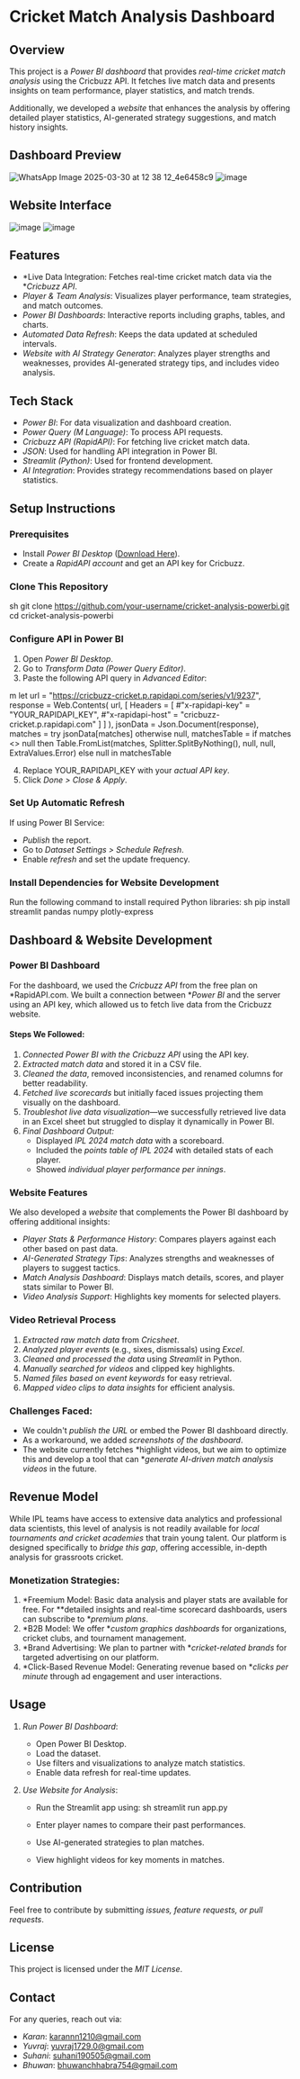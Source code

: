 # Cricket Match Analysis Dashboard

## Overview
This project is a *Power BI dashboard* that provides *real-time cricket match analysis* using the Cricbuzz API. It fetches live match data and presents insights on team performance, player statistics, and match trends.

Additionally, we developed a *website* that enhances the analysis by offering detailed player statistics, AI-generated strategy suggestions, and match history insights.

## Dashboard Preview
![WhatsApp Image 2025-03-30 at 12 38 12_4e6458c9](https://github.com/user-attachments/assets/18b64c10-89da-4b30-a6e9-2617f0db4183)
![image](https://github.com/user-attachments/assets/89735bfb-379c-4f70-a961-c64e1350ce08)


## Website Interface
![image](https://github.com/user-attachments/assets/d0c871f6-997e-45cd-9123-010cd4b63a2b)
![image](https://github.com/user-attachments/assets/97718510-62b8-4b1f-ab8f-7b8e21e3a6a3)



## Features
- *Live Data Integration: Fetches real-time cricket match data via the **Cricbuzz API*.
- *Player & Team Analysis*: Visualizes player performance, team strategies, and match outcomes.
- *Power BI Dashboards*: Interactive reports including graphs, tables, and charts.
- *Automated Data Refresh*: Keeps the data updated at scheduled intervals.
- *Website with AI Strategy Generator*: Analyzes player strengths and weaknesses, provides AI-generated strategy tips, and includes video analysis.

## Tech Stack
- *Power BI*: For data visualization and dashboard creation.
- *Power Query (M Language)*: To process API requests.
- *Cricbuzz API (RapidAPI)*: For fetching live cricket match data.
- *JSON*: Used for handling API integration in Power BI.
- *Streamlit (Python)*: Used for frontend development.
- *AI Integration*: Provides strategy recommendations based on player statistics.

## Setup Instructions
### Prerequisites
- Install *Power BI Desktop* ([Download Here](https://powerbi.microsoft.com/)).
- Create a *RapidAPI account* and get an API key for Cricbuzz.

### Clone This Repository
sh
git clone https://github.com/your-username/cricket-analysis-powerbi.git
cd cricket-analysis-powerbi


### Configure API in Power BI
1. Open *Power BI Desktop*.
2. Go to *Transform Data (Power Query Editor)*.
3. Paste the following API query in *Advanced Editor*:
   
m
let
    url = "https://cricbuzz-cricket.p.rapidapi.com/series/v1/9237",
    response = Web.Contents(
        url, 
        [
            Headers = [
                #"x-rapidapi-key" = "YOUR_RAPIDAPI_KEY",
                #"x-rapidapi-host" = "cricbuzz-cricket.p.rapidapi.com"
            ]
        ]
    ),
    jsonData = Json.Document(response),
    matches = try jsonData[matches] otherwise null,
    matchesTable = if matches <> null then Table.FromList(matches, Splitter.SplitByNothing(), null, null, ExtraValues.Error) else null
in
    matchesTable

4. Replace YOUR_RAPIDAPI_KEY with your *actual API key*.
5. Click *Done > Close & Apply*.

### Set Up Automatic Refresh
If using Power BI Service:
- *Publish* the report.
- Go to *Dataset Settings > Schedule Refresh*.
- Enable *refresh* and set the update frequency.

### Install Dependencies for Website Development
Run the following command to install required Python libraries:
sh
pip install streamlit pandas numpy plotly-express


## Dashboard & Website Development
### Power BI Dashboard
For the dashboard, we used the *Cricbuzz API* from the free plan on *RapidAPI.com. We built a connection between **Power BI* and the server using an API key, which allowed us to fetch live data from the Cricbuzz website.

#### Steps We Followed:
1. *Connected Power BI with the Cricbuzz API* using the API key.
2. *Extracted match data* and stored it in a CSV file.
3. *Cleaned the data*, removed inconsistencies, and renamed columns for better readability.
4. *Fetched live scorecards* but initially faced issues projecting them visually on the dashboard.
5. *Troubleshot live data visualization*—we successfully retrieved live data in an Excel sheet but struggled to display it dynamically in Power BI.
6. *Final Dashboard Output:*
   - Displayed *IPL 2024 match data* with a scoreboard.
   - Included the *points table of IPL 2024* with detailed stats of each player.
   - Showed *individual player performance per innings*.

### Website Features
We also developed a *website* that complements the Power BI dashboard by offering additional insights:
- *Player Stats & Performance History*: Compares players against each other based on past data.
- *AI-Generated Strategy Tips*: Analyzes strengths and weaknesses of players to suggest tactics.
- *Match Analysis Dashboard*: Displays match details, scores, and player stats similar to Power BI.
- *Video Analysis Support*: Highlights key moments for selected players.

### Video Retrieval Process
1. *Extracted raw match data* from *Cricsheet*.
2. *Analyzed player events* (e.g., sixes, dismissals) using *Excel*.
3. *Cleaned and processed the data* using *Streamlit* in Python.
4. *Manually searched for videos* and clipped key highlights.
5. *Named files based on event keywords* for easy retrieval.
6. *Mapped video clips to data insights* for efficient analysis.

### Challenges Faced:
- We couldn't *publish the URL* or embed the Power BI dashboard directly.
- As a workaround, we added *screenshots of the dashboard*.
- The website currently fetches *highlight videos, but we aim to optimize this and develop a tool that can **generate AI-driven match analysis videos* in the future.

## Revenue Model
While IPL teams have access to extensive data analytics and professional data scientists, this level of analysis is not readily available for *local tournaments and cricket academies* that train young talent. Our platform is designed specifically to *bridge this gap*, offering accessible, in-depth analysis for grassroots cricket.

### Monetization Strategies:
1. *Freemium Model: Basic data analysis and player stats are available for free. For **detailed insights and real-time scorecard dashboards, users can subscribe to **premium plans*.
2. *B2B Model: We offer **custom graphics dashboards* for organizations, cricket clubs, and tournament management.
3. *Brand Advertising: We plan to partner with **cricket-related brands* for targeted advertising on our platform.
4. *Click-Based Revenue Model: Generating revenue based on **clicks per minute* through ad engagement and user interactions.

## Usage
1. *Run Power BI Dashboard*:
   - Open Power BI Desktop.
   - Load the dataset.
   - Use filters and visualizations to analyze match statistics.
   - Enable data refresh for real-time updates.

2. *Use Website for Analysis*:
   - Run the Streamlit app using:
     sh
     streamlit run app.py
     
   - Enter player names to compare their past performances.
   - Use AI-generated strategies to plan matches.
   - View highlight videos for key moments in matches.

## Contribution
Feel free to contribute by submitting *issues, feature requests, or pull requests*. 

## License
This project is licensed under the *MIT License*.

## Contact
For any queries, reach out via:
- *Karan*: karannn1210@gmail.com
- *Yuvraj*: yuvraj1729.0@gmail.com
- *Suhani*: suhani190505@gmail.com
- *Bhuwan*: bhuwanchhabra754@gmail.com
